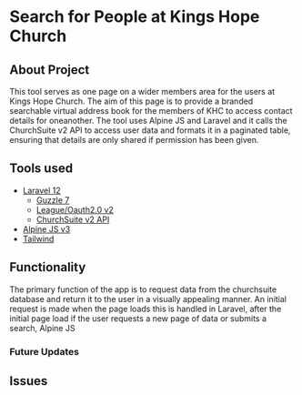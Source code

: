 
# Search for People at Kings Hope Church


## About Project

This tool serves as one page on a wider members area for the users at Kings Hope Church. The aim of this page is to provide a branded searchable virtual address book for the members of KHC to access contact details for oneanother. The tool uses Alpine JS and Laravel and it calls the ChurchSuite v2 API to access user data and formats it in a paginated table, ensuring that details are only shared if permission has been given. 

## Tools used

- [Laravel 12](https://laravel.com/docs/12.x)
    - [Guzzle 7](https://docs.guzzlephp.org/en/stable/)
    - [League/Oauth2.0 v2](https://oauth2-client.thephpleague.com/)
    - [ChurchSuite v2 API](https://developer.churchsuite.com/)
- [Alpine JS v3](https://alpinejs.dev/start-here)
- [Tailwind](https://tailwindcss.com/)

## Functionality

The primary function of the app is to request data from the churchsuite database and return it to the user in a visually appealing manner. An initial request is made when the page loads this is handled in Laravel, after the initial page load if the user requests a new page of data or submits a search, Alpine JS 

### Future Updates


## Issues


